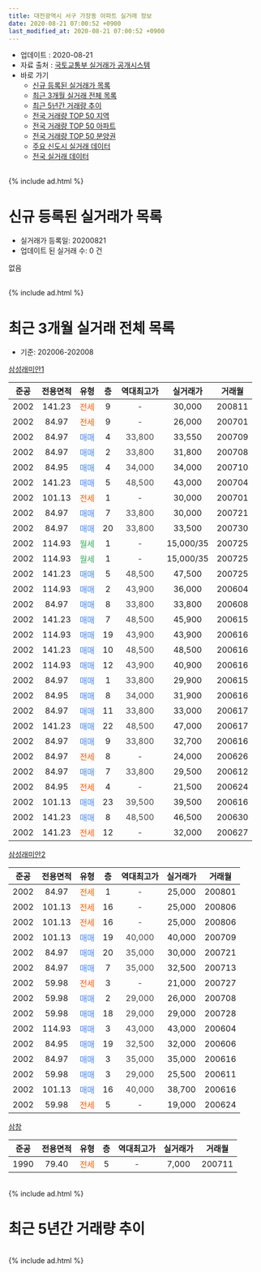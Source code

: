 ```yaml
---
title: 대전광역시 서구 가장동 아파트 실거래 정보
date: 2020-08-21 07:00:52 +0900
last_modified_at: 2020-08-21 07:00:52 +0900
---
```


* 업데이트 : 2020-08-21
* 자료 출처 : [국토교통부 실거래가 공개시스템](http://rt.molit.go.kr)
* 바로 가기
    * [신규 등록된 실거래가 목록](#신규-등록된-실거래가-목록)
    * [최근 3개월 실거래 전체 목록](#최근-3개월-실거래-전체-목록)
    * [최근 5년간 거래량 추이](#최근-5년간-거래량-추이)
    * [전국 거래량 TOP 50 지역](https://inasie.github.io/apt-trade-info/최근-3개월-전국에서-가장-거래가-많이-발생한-지역)
    * [전국 거래량 TOP 50 아파트](https://inasie.github.io/apt-trade-info/최근-3개월-전국에서-가장-거래가-많이-발생한-아파트)
    * [전국 거래량 TOP 50 분양권](https://inasie.github.io/apt-trade-info/최근-3개월-전국에서-가장-거래가-많이-발생한-분양권)
    * [주요 신도시 실거래 데이터](https://inasie.github.io/apt-trade-info/주요-신도시)
    * [전국 실거래 데이터](https://inasie.github.io/apt-trade-info/전국)
<br>
{% include ad.html %}
<br>

# 신규 등록된 실거래가 목록
* 실거래가 등록일: 20200821
* 업데이트 된 실거래 수: 0 건

없음

<br>
{% include ad.html %}
<br>

# 최근 3개월 실거래 전체 목록
* 기준: 202006-202008


[삼성래미안1](https://search.naver.com/search.naver?query=%EB%8C%80%EC%A0%84%EA%B4%91%EC%97%AD%EC%8B%9C+%EC%84%9C%EA%B5%AC+%EA%B0%80%EC%9E%A5%EB%8F%99+%EC%82%BC%EC%84%B1%EB%9E%98%EB%AF%B8%EC%95%881)

|준공|전용면적|유형|층|역대최고가|실거래가|거래월|
|:---:|:---:|:---:|:---:|:---:|:---:|:---:|
|2002|141.23|<span style="color:#ff5a00">전세</span>|9|<span style="color:#444444">-</span>|30,000|200811|
|2002|84.97|<span style="color:#ff5a00">전세</span>|9|<span style="color:#444444">-</span>|26,000|200701|
|2002|84.97|<span style="color:#4285f3">매매</span>|4|<span style="color:#444444">33,800</span>|33,550|200709|
|2002|84.97|<span style="color:#4285f3">매매</span>|2|<span style="color:#444444">33,800</span>|31,800|200708|
|2002|84.95|<span style="color:#4285f3">매매</span>|4|<span style="color:#444444">34,000</span>|34,000|200710|
|2002|141.23|<span style="color:#4285f3">매매</span>|5|<span style="color:#444444">48,500</span>|43,000|200704|
|2002|101.13|<span style="color:#ff5a00">전세</span>|1|<span style="color:#444444">-</span>|30,000|200701|
|2002|84.97|<span style="color:#4285f3">매매</span>|7|<span style="color:#444444">33,800</span>|30,000|200721|
|2002|84.97|<span style="color:#4285f3">매매</span>|20|<span style="color:#444444">33,800</span>|33,500|200730|
|2002|114.93|<span style="color:#34a853">월세</span>|1|<span style="color:#444444">-</span>|15,000/35|200725|
|2002|114.93|<span style="color:#34a853">월세</span>|1|<span style="color:#444444">-</span>|15,000/35|200725|
|2002|141.23|<span style="color:#4285f3">매매</span>|5|<span style="color:#444444">48,500</span>|47,500|200725|
|2002|114.93|<span style="color:#4285f3">매매</span>|2|<span style="color:#444444">43,900</span>|36,000|200604|
|2002|84.97|<span style="color:#4285f3">매매</span>|8|<span style="color:#444444">33,800</span>|33,800|200608|
|2002|141.23|<span style="color:#4285f3">매매</span>|7|<span style="color:#444444">48,500</span>|45,900|200615|
|2002|114.93|<span style="color:#4285f3">매매</span>|19|<span style="color:#444444">43,900</span>|43,900|200616|
|2002|141.23|<span style="color:#4285f3">매매</span>|10|<span style="color:#444444">48,500</span>|48,500|200616|
|2002|114.93|<span style="color:#4285f3">매매</span>|12|<span style="color:#444444">43,900</span>|40,900|200616|
|2002|84.97|<span style="color:#4285f3">매매</span>|1|<span style="color:#444444">33,800</span>|29,900|200615|
|2002|84.95|<span style="color:#4285f3">매매</span>|8|<span style="color:#444444">34,000</span>|31,900|200616|
|2002|84.97|<span style="color:#4285f3">매매</span>|11|<span style="color:#444444">33,800</span>|33,000|200617|
|2002|141.23|<span style="color:#4285f3">매매</span>|22|<span style="color:#444444">48,500</span>|47,000|200617|
|2002|84.97|<span style="color:#4285f3">매매</span>|9|<span style="color:#444444">33,800</span>|32,700|200616|
|2002|84.97|<span style="color:#ff5a00">전세</span>|8|<span style="color:#444444">-</span>|24,000|200626|
|2002|84.97|<span style="color:#4285f3">매매</span>|7|<span style="color:#444444">33,800</span>|29,500|200612|
|2002|84.95|<span style="color:#ff5a00">전세</span>|4|<span style="color:#444444">-</span>|21,500|200624|
|2002|101.13|<span style="color:#4285f3">매매</span>|23|<span style="color:#444444">39,500</span>|39,500|200616|
|2002|141.23|<span style="color:#4285f3">매매</span>|8|<span style="color:#444444">48,500</span>|46,500|200630|
|2002|141.23|<span style="color:#ff5a00">전세</span>|12|<span style="color:#444444">-</span>|32,000|200627|

[삼성래미안2](https://search.naver.com/search.naver?query=%EB%8C%80%EC%A0%84%EA%B4%91%EC%97%AD%EC%8B%9C+%EC%84%9C%EA%B5%AC+%EA%B0%80%EC%9E%A5%EB%8F%99+%EC%82%BC%EC%84%B1%EB%9E%98%EB%AF%B8%EC%95%882)

|준공|전용면적|유형|층|역대최고가|실거래가|거래월|
|:---:|:---:|:---:|:---:|:---:|:---:|:---:|
|2002|84.97|<span style="color:#ff5a00">전세</span>|1|<span style="color:#444444">-</span>|25,000|200801|
|2002|101.13|<span style="color:#ff5a00">전세</span>|16|<span style="color:#444444">-</span>|25,000|200806|
|2002|101.13|<span style="color:#ff5a00">전세</span>|16|<span style="color:#444444">-</span>|25,000|200806|
|2002|101.13|<span style="color:#4285f3">매매</span>|19|<span style="color:#444444">40,000</span>|40,000|200709|
|2002|84.97|<span style="color:#4285f3">매매</span>|20|<span style="color:#444444">35,000</span>|30,000|200721|
|2002|84.97|<span style="color:#4285f3">매매</span>|7|<span style="color:#444444">35,000</span>|32,500|200713|
|2002|59.98|<span style="color:#ff5a00">전세</span>|3|<span style="color:#444444">-</span>|21,000|200727|
|2002|59.98|<span style="color:#4285f3">매매</span>|2|<span style="color:#444444">29,000</span>|26,000|200708|
|2002|59.98|<span style="color:#4285f3">매매</span>|18|<span style="color:#444444">29,000</span>|29,000|200728|
|2002|114.93|<span style="color:#4285f3">매매</span>|3|<span style="color:#444444">43,000</span>|43,000|200604|
|2002|84.95|<span style="color:#4285f3">매매</span>|19|<span style="color:#444444">32,500</span>|32,000|200606|
|2002|84.97|<span style="color:#4285f3">매매</span>|3|<span style="color:#444444">35,000</span>|35,000|200616|
|2002|59.98|<span style="color:#4285f3">매매</span>|3|<span style="color:#444444">29,000</span>|25,500|200611|
|2002|101.13|<span style="color:#4285f3">매매</span>|16|<span style="color:#444444">40,000</span>|38,700|200616|
|2002|59.98|<span style="color:#ff5a00">전세</span>|5|<span style="color:#444444">-</span>|19,000|200624|


<script async src="//pagead2.googlesyndication.com/pagead/js/adsbygoogle.js"></script>
<!-- 기본 -->
<ins class="adsbygoogle"
     style="display:block"
     data-ad-client="ca-pub-2446590836940007"
     data-ad-slot="1659523306"
     data-ad-format="auto"
     data-full-width-responsive="true"></ins>
<script>
(adsbygoogle = window.adsbygoogle || []).push({});
</script>


[삼창](https://search.naver.com/search.naver?query=%EB%8C%80%EC%A0%84%EA%B4%91%EC%97%AD%EC%8B%9C+%EC%84%9C%EA%B5%AC+%EA%B0%80%EC%9E%A5%EB%8F%99+%EC%82%BC%EC%B0%BD)

|준공|전용면적|유형|층|역대최고가|실거래가|거래월|
|:---:|:---:|:---:|:---:|:---:|:---:|:---:|
|1990|79.40|<span style="color:#ff5a00">전세</span>|5|<span style="color:#444444">-</span>|7,000|200711|


<br>
{% include ad.html %}
<br>

# 최근 5년간 거래량 추이


<div style="width:100%;">
    <canvas id="deal_progress" height="200"></canvas>
</div>

<script>
new Chart(document.getElementById("deal_progress"), {
    type: 'line',
    data: {
        labels: ['201508','201509','201510','201511','201512','201601','201602','201603','201604','201605','201606','201607','201608','201609','201610','201611','201612','201701','201702','201703','201704','201705','201706','201707','201708','201709','201710','201711','201712','201801','201802','201803','201804','201805','201806','201807','201808','201809','201810','201811','201812','201901','201902','201903','201904','201905','201906','201907','201908','201909','201910','201911','201912','202001','202002','202003','202004','202005','202006','202007','202008'],
        datasets: [{
            label: '매매',
            pointRadius: 1,
            data: [17, 21, 23, 26, 8, 15, 10, 22, 13, 15, 20, 19, 15, 15, 29, 13, 19, 10, 14, 16, 6, 11, 14, 9, 14, 11, 9, 15, 9, 7, 9, 14, 10, 9, 11, 3, 10, 7, 18, 18, 12, 13, 9, 25, 17, 21, 17, 18, 16, 27, 47, 17, 13, 17, 24, 16, 8, 11, 19, 12, 0],
            borderColor: "rgba(255, 201, 14, 1)",
            backgroundColor: "rgba(255, 201, 14, 0.5)",
            fill: false,
            lineTension: 0
        },{
            label: '전월세',
            pointRadius: 1,
            data: [7, 3, 7, 8, 1, 7, 7, 8, 7, 12, 6, 6, 9, 9, 6, 10, 7, 12, 9, 8, 15, 8, 10, 7, 8, 4, 5, 8, 3, 3, 3, 7, 9, 3, 8, 7, 6, 5, 8, 9, 3, 4, 6, 2, 6, 9, 5, 6, 6, 5, 13, 11, 2, 8, 8, 6, 6, 9, 4, 6, 4],
            borderColor: "rgba(0, 141, 185, 1)",
            backgroundColor: "rgba(0, 141, 185, 0.5)",
            fill: false,
            lineTension: 0
        }
        ]
    },
    options: {
        responsive: true,
        title: {
            display: false
        },
        tooltips: {
            mode: 'index',
            intersect: false
        },
        hover: {
            mode: 'nearest',
            intersect: true
        },
        scales: {
            xAxes: [{
                display: true,
                scaleLabel: {
                    display: true,
                    labelString: '년/월'
                }
            }],
            yAxes: [{
                display: true,
                ticks: {
                    suggestedMin: 0,
                },
                scaleLabel: {
                    display: true,
                    labelString: '실거래 수'
                }
            }]
        }
    }
});

</script>


<br>
{% include ad.html %}
<br>

